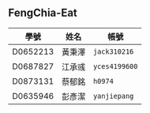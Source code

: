 ## FengChia-Eat
| 學號 | 姓名 | 帳號 |
| -------- | ------ | ---------- |
| D0652213 | 黃秉澤 | `jack310216` |
| D0687827 | 江承彧 | `yces4199600` |
| D0873131 | 蔡郁銘 | `h0974` |
| D0635946 | 彭彥潔 | `yanjiepang` | 

